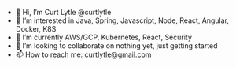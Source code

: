- 👋 Hi, I’m Curt Lytle @curtlytle
- 👀 I’m interested in Java, Spring, Javascript, Node, React, Angular, Docker, K8S
- 🌱 I’m currently AWS/GCP, Kubernetes, React, Security
- 💞️ I’m looking to collaborate on nothing yet, just getting started
- 📫 How to reach me: curtlytle@gmail.com

<!---
curtlytle/curtlytle is a ✨ special ✨ repository because its `README.md` (this file) appears on your GitHub profile.
You can click the Preview link to take a look at your changes.
--->
